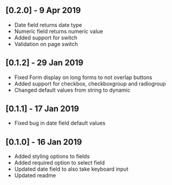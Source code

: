 ## [0.2.0] - 9 Apr 2019
* Date field returns date type
* Numeric field returns numeric value
* Added support for switch
* Validation on page switch

## [0.1.2] - 29 Jan 2019
* Fixed Form display on long forms to not overlap buttons
* Added support for checkbox, checkboxgroup and radiogroup
* Changed default values from string to dynamic

## [0.1.1] - 17 Jan 2019
* Fixed bug in date field default values

## [0.1.0] - 16 Jan 2019
* Added styling options to fields
* Added required option to select field
* Updated date field to also take keyboard input
* Updated readme